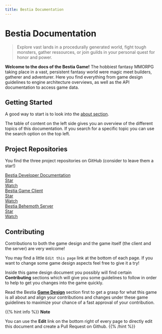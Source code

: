 ```yaml
---
title: Bestia Documentation
---
```


# Bestia Documentation

> Explore vast lands in a procedurally generated world, fight tough monsters, gather ressources, or join guilds in your personal quest for honor and power.

**Welcome to the docs of the Bestia Game!** The hobbiest fantasy MMORPG taking place in a vast, persistent fantasy world were magic meet builders,
gatherer and adventurer. Here you find everything from game design guidelines to engine architecture overviews, as well as the API documentation to access game data.

## Getting Started

A good way to start is to look into the [about section](/docs/about).

The table of content on the left side gives you an overview of the different topics of this documentation. If you search for a specific topic you can use the
search option on the top left.

## Project Repositories

You find the three project repositories on GitHub (consider to leave them a star!)

<div class="table">
  <div class="row">
    <div class="cell">
      <a href="https://github.com/tfelix/bestia-docs">Bestia Developer Documentation</a>
    </div>
    <div class="cell">
      <a class="github-button" href="https://github.com/tfelix/bestia-docs" data-icon="octicon-star" data-size="large" data-show-count="true" aria-label="Star tfelix/bestia-docs on GitHub">Star</a>
    </div>
    <div class="cell">
      <a class="github-button" href="https://github.com/tfelix/bestia-client/subscription" data-icon="octicon-eye" data-size="large" data-show-count="true" aria-label="Watch tfelix/bestia-client on GitHub">Watch</a>
    </div>
  </div>
  <div class="row">
    <div class="cell">
      <a href="https://github.com/tfelix/bestia-client">Bestia Game Client</a>
    </div>
    <div class="cell">
      <a class="github-button" href="https://github.com/tfelix/bestia-client" data-icon="octicon-star" data-size="large" data-show-count="true" aria-label="Star tfelix/bestia-client on GitHub">Star</a>
    </div>
    <div class="cell">
      <a class="github-button" href="https://github.com/tfelix/bestia-client/subscription" data-icon="octicon-eye" data-size="large" data-show-count="true" aria-label="Watch tfelix/bestia-client on GitHub">Watch</a>
    </div>
  </div>
  <div class="row">
    <div class="cell"><a href="https://github.com/tfelix/bestia-behemoth">Bestia Behemoth Server</a></div>
    <div class="cell"><a class="github-button" href="https://github.com/tfelix/bestia-behemoth" data-icon="octicon-star" data-size="large" data-show-count="true" aria-label="Star tfelix/bestia-behemoth on GitHub">Star</a></div>
    <div class="cell"><a class="github-button" href="https://github.com/tfelix/bestia-behemoth/subscription" data-icon="octicon-eye" data-size="large" data-show-count="true" aria-label="Watch tfelix/bestia-behemoth on GitHub">Watch</a>
    </div>
  </div>
</div>

## Contributing

Contributions to both the game design and the game itself (the client and the server) are very welcome!

You may find a little `Edit this page` link at the bottom of each page. If you want to change some game design aspects feel free to give it a try!

Inside this game design document you possibly will find certain **Contributing** sections which will give you some guidelines to follow in order to help to get you changes into the game quickly.

Read the Bestia **[Game Design](/docs/mechanics)** section first to get a grasp for what this game is all about and align your contributions and changes under these game guidelines to maximize your chance of a fast approval of your contribution.

{{% hint info %}}
**Note**

You can use the **Edit** link on the bottom right of every page to directly edit this document and create a Pull Request
on Github.
{{% /hint %}}


<script async defer src="https://buttons.github.io/buttons.js"></script>
